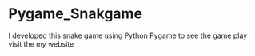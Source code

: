 # Pygame_Snakgame
I developed this snake  game using Python Pygame to see the game  play visit the my website
